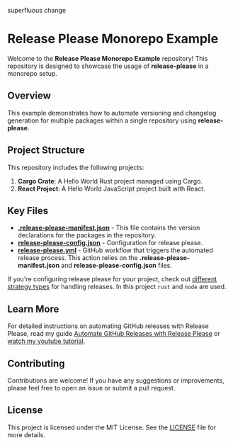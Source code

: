 superfluous change 

# Release Please Monorepo Example

Welcome to the **Release Please Monorepo Example** repository! 
This repository is designed to showcase the usage of **release-please** in a monorepo setup.

## Overview

This example demonstrates how to automate versioning and changelog generation for multiple packages within a single repository using **release-please**. 

## Project Structure

This repository includes the following projects:

1. **Cargo Crate**: A Hello World Rust project managed using Cargo.
2. **React Project**: A Hello World JavaScript project built with React.

## Key Files

- **[.release-please-manifest.json](.release-please-manifest.json)** - This file contains the version declarations for the packages in the repository.
- **[release-please-config.json](release-please-config.json)** - Configuration for release please.
- **[release-please.yml](.github%2Fworkflows%2Frelease-please.yml)** - GitHub workflow that triggers the automated release process. This action relies on the **.release-please-manifest.json** and **release-please-config.json** files.

If you're configuring release please for your project, check out [different strategy types](https://github.com/googleapis/release-please?tab=readme-ov-file#strategy-language-types-supported) for handling releases.
In this project `rust` and `node` are used.

## Learn More

For detailed instructions on automating GitHub releases with Release Please, read my guide [Automate GitHub Releases with Release Please](https://www.amarjanica.com/automate-github-releases-with-release-please)
or [watch my youtube tutorial](https://youtu.be/70YgbPh6pXA).

## Contributing

Contributions are welcome! If you have any suggestions or improvements, please feel free to open an issue or submit a pull request.

## License

This project is licensed under the MIT License. See the [LICENSE](LICENSE) file for more details.
